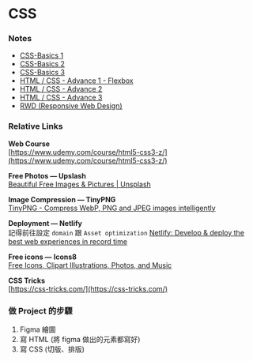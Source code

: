 # CSS

### Notes

* [CSS-Basics 1](https://github.com/xxrjun/2022-Web-Develop/blob/main/notes/css/CSS/CSS-Basics%201.md)  
* [CSS-Basics 2](https://github.com/xxrjun/2022-Web-Develop/blob/main/notes/css/CSS/CSS-Basics%202.md)  
* [CSS-Basics 3](https://github.com/xxrjun/2022-Web-Develop/blob/main/notes/css/CSS/CSS-Basics%203.md)  
* [HTML / CSS - Advance 1 - Flexbox](https://github.com/xxrjun/2022-Web-Develop/blob/main/notes/css/CSS/HTML%20CSS%20-%20Advance%201%20-%20Flexbox.md)  
* [HTML / CSS - Advance 2](https://github.com/xxrjun/2022-Web-Develop/blob/main/notes/css/CSS/HTML%20CSS%20-%20Advance%202.md)  
* [HTML / CSS - Advance 3](https://github.com/xxrjun/2022-Web-Develop/blob/main/notes/css/CSS/HTML%20CSS%20-%20Advance%203.md)  
* [RWD (Responsive Web Design)](https://github.com/xxrjun/2022-Web-Develop/blob/main/notes/css/CSS/RWD%20(Responsive%20Web%20Design).md)  

### Relative Links

**Web Course**  
[https://www.udemy.com/course/html5-css3-z/](https://www.udemy.com/course/html5-css3-z/)  

**Free Photos — Upslash**  
[Beautiful Free Images & Pictures | Unsplash](https://unsplash.com/)  

**Image Compression — TinyPNG**  
[TinyPNG - Compress WebP, PNG and JPEG images intelligently](https://tinypng.com/)  

**Deployment — Netlify**  
記得前往設定 `domain` 跟 `Asset optimization` 
[Netlify: Develop & deploy the best web experiences in record time](https://www.netlify.com/)  

**Free icons —** **Icons8**  
[Free Icons, Clipart Illustrations, Photos, and Music](https://icons8.com/)  

**CSS Tricks**  
[https://css-tricks.com/](https://css-tricks.com/)  

### 做 Project 的步驟

1. Figma 繪圖
2. 寫 HTML (將 figma 做出的元素都寫好)
3. 寫 CSS (切版、排版)

